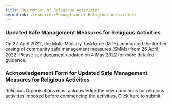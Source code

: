 ```yaml
---
title: Resumption of Religious Activities
permalink: /resources/Resumption-of-Religious-Activities/
---
```

### Updated Safe Management Measures for Religious Activities

On 22 April 2022, the Multi-Ministry Taskforce (MTF) announced the further easing of community safe management measures (SMMs) from 26 April 2022. Please see [document](/files/FurtherEasingofSMMsforReligiousActivities_Updatedon4May2022.pdf) updated on 4 May 2022 for more detailed guidance.

### Acknowledgement Form for Updated Safe Management Measures for Religious Activities 

Religious Organisations must acknowledge the new conditions for religious activities imposed before commencing the activities. Click [here](https://form.gov.sg/6264d02819e9a20012f4713d) to submit.